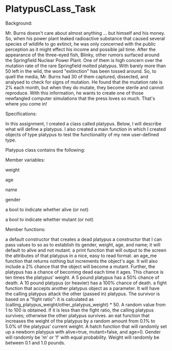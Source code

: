 # PlatypusCLass_Task

Background: 

Mr. Burns doesn't care about almost anything ... but himself and his money. So, when his power plant leaked radioactive substance that caused several species of wildlife to go extinct, he was only concerned with the public perception as it might effect his income and possible jail time. After the appearance of the three-eyed fish, Blinky, other rumors surfaced around the Springfield Nuclear Power Plant. One of them is high concern over the mutation rate of the rare Springfield molted platypus. With barely more than 50 left in the wild, the word "extinction" has been tossed around. So, to quell the media, Mr. Burns had 30 of them captured, dissected, and analysed to check for signs of mutation. He found that the mutation rate is 2% each month, but when they do mutate, they become sterile and cannot reproduce. With this information, he wants to create one of those newfangled computer simulations that the press loves so much. That's where you come in!

Specifications: 

In this assignment, I created a class called platypus. Below, I will describe what will define a platypus. I also created a main function in which I created objects of type platypus to test the functionality of my new user-defined type. 

Platypus class contains the following:

Member variables:

weight

age 

name

gender

a bool to indicate whether alive (or not)

a bool to indicate whether mutant (or not)

Member functions:

a default constructor that creates a dead platypus
a constructor that I can pass values to so as to establish its gender, weight, age, and name; it will default to alive and not mutant.
a print function that will output to the screen the attributes of that platypus in a nice, easy to read format.
an age_me function that returns nothing but increments the object's age. It will also include a 2% chance that the object will become a mutant. Further, the platypus has a chance of becoming dead each time it ages. This chance is ten times the platypus' weight. A 5 pound platypus has a 50% chance of death. A 10 pound platypus (or heavier) has a 100% chance of death.
a fight function that accepts another platypus object as a parameter. It will have the calling platypus attack the other (passed in) platypus. The survivor is based on a "fight ratio": it is calculated as (calling_platypus_weight/other_platypus_weight) * 50. A random value from 1 to 100 is obtained. If it is less than the fight ratio, the calling platypus survives; otherwise the other platypus survives.
an eat function that increases the weight of the platypus by a random amount from 0.1% to 5.0% of the platypus' current weight.
A hatch function that will randomly set up a newborn platypus with alive=true, mutant=false, and age=0. Gender will randomly be 'm' or 'f' with equal probability. Weight will randomly be between 0.1 and 1.0 pounds. 
